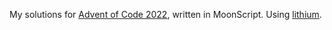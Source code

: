 My solutions for [Advent of Code 2022](https://adventofcode.com/2022), written in MoonScript. Using [lithium](https://github.com/icy-lava/lithium).